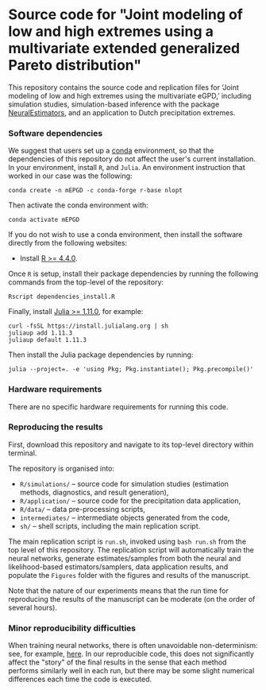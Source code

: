 # Source code for "Joint modeling of low and high extremes using a multivariate extended generalized Pareto distribution"

This repository contains the source code and replication files for ‘Joint modeling of low and high extremes using the multivariate eGPD,’ including simulation studies, simulation-based inference with the package [NeuralEstimators](https://msainsburydale.github.io/NeuralEstimators.jl/dev/), and an application to Dutch precipitation extremes.


### Software dependencies

We suggest that users set up a [conda](https://docs.conda.io/projects/conda/en/latest/user-guide/install/linux.html) environment, so that the dependencies of this repository do not affect the user's current installation. In your environment, install `R`, and `Julia`. An environment instruction that worked in our case was the following:

```
conda create -n mEPGD -c conda-forge r-base nlopt
```

Then activate the conda environment with:

```
conda activate mEPGD
```

If you do not wish to use a conda environment, then install the software directly from the following websites:

- Install [R >= 4.4.0](https://www.r-project.org/).

Once `R` is setup, install their package dependencies by running the following commands from the top-level of the repository: 

```
Rscript dependencies_install.R
```

Finally, install [Julia >= 1.11.0](https://julialang.org/downloads/), for example: 

```
curl -fsSL https://install.julialang.org | sh
juliaup add 1.11.3
juliaup default 1.11.3
```

Then install the Julia package dependencies by running:

```
julia --project=. -e 'using Pkg; Pkg.instantiate(); Pkg.precompile()'
```

### Hardware requirements

There are no specific hardware requirements for running this code.

### Reproducing the results

First, download this repository and navigate to its top-level directory within terminal.

The repository is organised into:
- `R/simulations/` – source code for simulation studies (estimation methods, diagnostics, and result generation),
- `R/application/` – source code for the precipitation data application,
- `R/data/` – data pre-processing scripts,
- `intermediates/` – intermediate objects generated from the code,
- `sh/` – shell scripts, including the main replication script.

The main replication script is `run.sh`, invoked using `bash run.sh` from the top level of this repository. The replication script will automatically train the neural networks, generate estimates/samples from both the neural and likelihood-based estimators/samplers, data application results, and populate the `Figures` folder with the figures and results of the manuscript.

Note that the nature of our experiments means that the run time for reproducing the results of the manuscript can be moderate (on the order of several hours). 

### Minor reproducibility difficulties

When training neural networks, there is often unavoidable non-determinism: see, for example, [here](https://discourse.julialang.org/t/flux-reproducibility-of-gpu-experiments/62092). In our reproducible code, this does not significantly affect the "story" of the final results in the sense that each method performs similarly well in each run, but there may be some slight numerical differences each time the code is executed.

